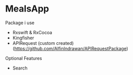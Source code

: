# MealsApp

Package i use  
- Rxswift & RxCocoa   
- Kingfisher  
- APIRequest (custom created)  (https://github.com/AlfinIndrawan/APIRequestPackage)

Optional Features
- Search
